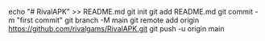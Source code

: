 echo "# RivalAPK" >> README.md
git init
git add README.md
git commit -m "first commit"
git branch -M main
git remote add origin https://github.com/rivalgams/RivalAPK.git
git push -u origin main
